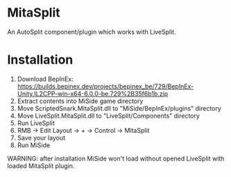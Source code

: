 MitaSplit
==========

An AutoSplit component/plugin which works with LiveSplit. 

Installation
==========
1. Download BepInEx: https://builds.bepinex.dev/projects/bepinex_be/729/BepInEx-Unity.IL2CPP-win-x64-6.0.0-be.729%2B35f6b1b.zip
2. Extract contents into MiSide game directory
3. Move ScriptedSnark.MitaSplit.dll to "MiSide/BepInEx/plugins" directory
4. Move LiveSplit.MitaSplit.dll to "LiveSplit/Components" directory
5. Run LiveSplit
6. RMB -> Edit Layout -> + -> Control -> MitaSplit
7. Save your layout
8. Run MiSide

WARNING: after installation MiSide won't load without opened LiveSplit with loaded MitaSplit plugin.
